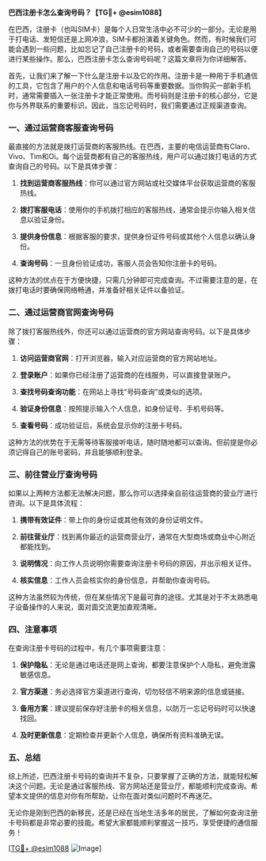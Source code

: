 **巴西注册卡怎么查询号码？【TG💪+ @esim1088】**

在巴西，注册卡（也叫SIM卡）是每个人日常生活中必不可少的一部分。无论是用于打电话、发短信还是上网冲浪，SIM卡都扮演着关键角色。然而，有时候我们可能会遇到一些问题，比如忘记了自己注册卡的号码，或者需要查询自己的号码以便进行某些操作。那么，巴西注册卡怎么查询号码呢？这篇文章将为你详细解答。

首先，让我们来了解一下什么是注册卡以及它的作用。注册卡是一种用于手机通信的工具，它包含了用户的个人信息和电话号码等重要数据。当你购买一部新手机时，通常需要插入一张注册卡才能正常使用。而号码则是注册卡的核心部分，它是你与外界联系的重要标识。因此，当忘记号码时，我们需要通过正规渠道查询。

### **一、通过运营商客服查询号码**

最直接的方法就是拨打运营商的客服热线。在巴西，主要的电信运营商有Claro、Vivo、Tim和Oi。每个运营商都有自己的客服热线，用户可以通过拨打电话的方式查询自己的号码。以下是具体步骤：

1. **找到运营商客服热线**：你可以通过官方网站或社交媒体平台获取运营商的客服热线。
   
2. **拨打客服电话**：使用你的手机拨打相应的客服热线，通常会提示你输入相关信息以验证身份。

3. **提供身份信息**：根据客服的要求，提供身份证件号码或其他个人信息以确认身份。

4. **查询号码**：一旦身份验证成功，客服人员会告知你注册卡的号码。

这种方法的优点在于方便快捷，只需几分钟即可完成查询。不过需要注意的是，在拨打电话时要确保网络畅通，并准备好相关证件以备验证。

### **二、通过运营商官网查询号码**

除了拨打客服热线外，你还可以通过运营商的官方网站查询号码。以下是具体步骤：

1. **访问运营商官网**：打开浏览器，输入对应运营商的官方网站地址。

2. **登录账户**：如果你已经注册了运营商的在线服务，可以直接登录账户。

3. **查找号码查询功能**：在网站上寻找“号码查询”或类似的选项。

4. **验证身份信息**：按照提示输入个人信息，如身份证号、手机号码等。

5. **查看号码**：成功验证后，系统会显示你的注册卡号码。

这种方法的优势在于无需等待客服接听电话，随时随地都可以查询。但前提是你必须记得自己的账号密码，并且能够顺利登录。

### **三、前往营业厅查询号码**

如果以上两种方法都无法解决问题，那么你可以选择亲自前往运营商的营业厅进行咨询。以下是具体流程：

1. **携带有效证件**：带上你的身份证或其他有效的身份证明文件。

2. **前往营业厅**：找到离你最近的运营商营业厅，通常在大型商场或商业中心附近都能找到。

3. **说明情况**：向工作人员说明你需要查询注册卡号码的原因，并出示相关证件。

4. **核实信息**：工作人员会核实你的身份信息，并帮助你查询号码。

这种方法虽然较为传统，但在某些情况下是最可靠的途径。尤其是对于不太熟悉电子设备操作的人来说，面对面交流更加直观清晰。

### **四、注意事项**

在查询注册卡号码的过程中，有几个事项需要注意：

1. **保护隐私**：无论是通过电话还是网上查询，都要注意保护个人隐私，避免泄露敏感信息。

2. **官方渠道**：务必选择官方渠道进行查询，切勿轻信不明来源的信息或链接。

3. **备用方案**：建议提前保存好注册卡的相关信息，以防万一忘记号码时可以快速找回。

4. **及时更新信息**：定期检查并更新个人信息，确保所有资料准确无误。

### **五、总结**

综上所述，巴西注册卡号码的查询并不复杂，只要掌握了正确的方法，就能轻松解决这个问题。无论是通过客服热线、官方网站还是营业厅，都能顺利完成查询。希望本文提供的信息对你有所帮助，让你在面对类似问题时不再迷茫。

无论你是刚到巴西的新移民，还是已经在当地生活多年的居民，了解如何查询注册卡号码都是非常必要的技能。希望大家都能顺利掌握这一技巧，享受便捷的通信服务！

[[TG💪+ @esim1088](https://t.me/s/esim1088) ![Image](https://i.postimg.cc/4NQfJmqS/Snipaste-2025-05-13-00-14-12.png)]
